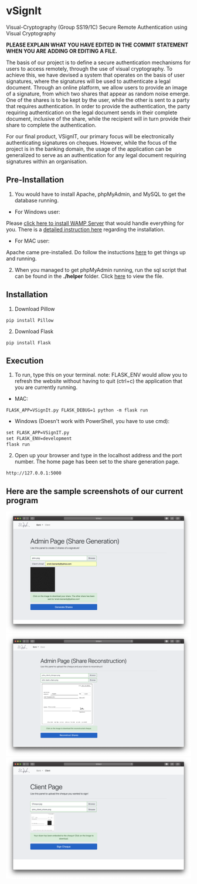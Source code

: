 vSignIt 
======
Visual-Cryptography (Group SS19/1C)
Secure Remote Authentication using Visual Cryptography


<b>PLEASE EXPLAIN WHAT YOU HAVE EDITED IN THE COMMIT STATEMENT WHEN YOU ARE ADDING OR EDITING A FILE.</b>

The basis of our project is to define a secure authentication mechanisms for users to access remotely, through the use of visual cryptography. To achieve this, we have devised a system that operates on the basis of user signatures, where the signatures will be used to authenticate a legal document. Through an online platform, we allow users to provide an image of a signature, from which two shares that appear as random noise emerge. One of the shares is to be kept by the user, while the other is sent to a party that requires authentication. In order to provide the authentication, the party requiring authentication on the legal document sends in their complete document, inclusive of the share, while the recipient will in turn provide their share to complete the authentication.

For our final product, VSignIT, our primary focus will be electronically authenticating signatures on cheques. However, while the focus of the project is in the banking domain, the usage of the application can be generalized to serve as an authentication for any legal document requiring signatures within an organisation.

Pre-Installation 
------
1. You would have to install Apache, phpMyAdmin, and MySQL to get the database running.
* For Windows user:

Please [click here to install WAMP Server](https://www.google.com) that would handle everything for you. There is a [detailed instruction here](https://www.wikihow.com/Install-phpMyAdmin-on-Your-Windows-PC) regarding the installation.

* For MAC user:

Apache came pre-installed. Do follow the instuctions [here](https://medium.com/@jangid.hitesh2112/install-apache-mysql-php-macos-mojave-10-14-b6b5c00b7de) to get things up and running.

2. When you managed to get phpMyAdmin running, run the sql script that can be found in the <b>./helper</b> folder.
Click [here](https://github.com/erwinleonardy/Visual-Cryptography/blob/master/helper/vsignit.sql) to view the file.

Installation 
------
1. Download Pillow
```shell
pip install Pillow
```
2. Download Flask
```shell
pip install Flask
```

Execution
------
1. To run, type this on your terminal.
note: FLASK_ENV would allow you to refresh the website without having to quit (ctrl+c) the application that you are currently running.
* MAC:
```shell
FLASK_APP=VSignIt.py FLASK_DEBUG=1 python -m flask run
```
* Windows (Doesn't work with PowerShell, you have to use cmd):
```shell
set FLASK_APP=VSignIT.py
set FLASK_ENV=development
flask run
```
2. Open up your browser and type in the localhost address and the port number. The home page has been set to the share generation page. 
```shell
http://127.0.0.1:5000
```

Here are the sample screenshots of our current program
------
![share construction page](./screenshot/Share_Generation.png)
![share reconstruction page](./screenshot/Share_Reconstruction.png)
![client page](./screenshot/Client_Page.png)
